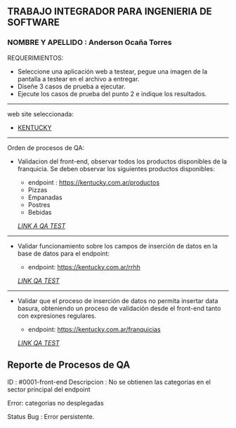 TRABAJO INTEGRADOR PARA INGENIERIA DE SOFTWARE
---
### NOMBRE Y APELLIDO :  Anderson Ocaña Torres


REQUERIMIENTOS:
* Seleccione una aplicación web a testear, pegue una imagen de la pantalla a testear en el archivo a entregar.
* Diseñe 3 casos de prueba a ejecutar.
* Ejecute los casos de prueba del punto 2 e indique los resultados.

  
---
web site seleccionada:  
-   [KENTUCKY](https://kentucky.com.ar/)
---

Orden de procesos de QA:
- Validacion del front-end, observar todos los productos disponibles de la franquicia. Se deben observar los siguientes productos disponibles:
    - endpoint : https://kentucky.com.ar/productos
    - Pizzas
    - Empanadas
    - Postres
    - Bebidas
    
    _[LINK A QA TEST](./caso_prueba_1/caso_prueba.md)_

---

- Validar funcionamiento sobre los campos de inserción de datos en la base de datos para el endpoint: 
    - endpoint: https://kentucky.com.ar/rrhh

    _[LINK QA TEST](./caso_prueba_2/caso_prueba.md)_

---


- Validar que el proceso de inserción de datos no permita insertar data basura, obteniendo un proceso de validación desde el front-end tanto con expresiones regulares.
    - endpoint: https://kentucky.com.ar/franquicias

    _[LINK QA TEST](./caso_prueba_3/caso_prueba.md)_


Reporte de Procesos de QA
---

ID : #0001-front-end
Descripcion : No se obtienen las categorias en el sector principal del endpoint

Error: categorias no desplegadas

Status Bug : Error persistente.
